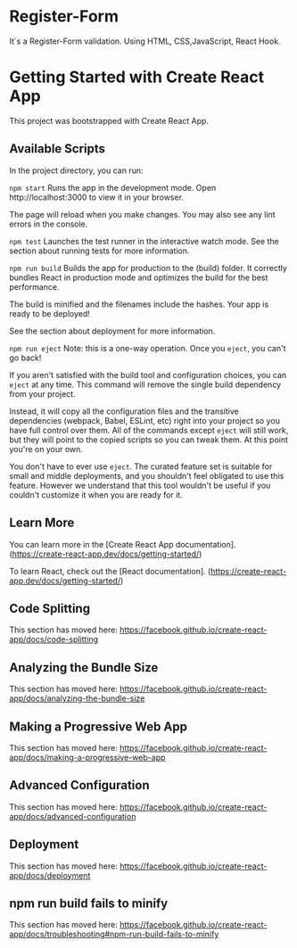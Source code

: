 # Register-Form
It`s a Register-Form validation. Using HTML, CSS,JavaScript, React Hook.
# Getting Started with Create React App
This project was bootstrapped with Create React App.

## Available Scripts
In the project directory, you can run:

``` npm start ```
Runs the app in the development mode.
Open http://localhost:3000 to view it in your browser.

The page will reload when you make changes.
You may also see any lint errors in the console.

``` npm test ```
Launches the test runner in the interactive watch mode.
See the section about running tests for more information.

``` npm run build ```
Builds the app for production to the (build) folder.
It correctly bundles React in production mode and optimizes the build for the best performance.

The build is minified and the filenames include the hashes.
Your app is ready to be deployed!

See the section about deployment for more information.

``` npm run eject ```
Note: this is a one-way operation. Once you ``` eject ```, you can't go back!

If you aren't satisfied with the build tool and configuration choices, you can ``` eject ``` at any time. This command will remove the single build dependency from your project.

Instead, it will copy all the configuration files and the transitive dependencies (webpack, Babel, ESLint, etc) right into your project so you have full control over them. All of the commands except ``` eject ``` will still work, but they will point to the copied scripts so you can tweak them. At this point you're on your own.

You don't have to ever use ``` eject ```. The curated feature set is suitable for small and middle deployments, and you shouldn't feel obligated to use this feature. However we understand that this tool wouldn't be useful if you couldn't customize it when you are ready for it.

## Learn More
You can learn more in the [Create React App documentation]. (https://create-react-app.dev/docs/getting-started/)

To learn React, check out the [React documentation]. (https://create-react-app.dev/docs/getting-started/)

## Code Splitting
This section has moved here: https://facebook.github.io/create-react-app/docs/code-splitting

## Analyzing the Bundle Size
This section has moved here: https://facebook.github.io/create-react-app/docs/analyzing-the-bundle-size

## Making a Progressive Web App
This section has moved here: https://facebook.github.io/create-react-app/docs/making-a-progressive-web-app

## Advanced Configuration
This section has moved here: https://facebook.github.io/create-react-app/docs/advanced-configuration

## Deployment
This section has moved here: https://facebook.github.io/create-react-app/docs/deployment

## npm run build fails to minify
This section has moved here: https://facebook.github.io/create-react-app/docs/troubleshooting#npm-run-build-fails-to-minify
